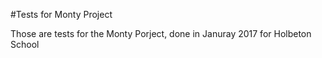 #Tests for Monty Project

Those are tests for the Monty Porject, done in Januray 2017 for Holbeton School
